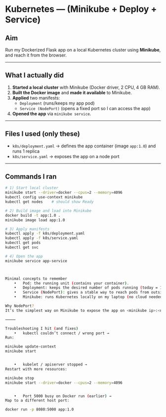 # Kubernetes —  (Minikube + Deploy + Service)

## Aim 
Run my Dockerized Flask app on a local Kubernetes cluster using **Minikube**, and reach it from the browser.

---

## What I actually did
1) **Started a local cluster** with Minikube (Docker driver, 2 CPU, 4 GB RAM).  
2) **Built the Docker image** and **made it available** to Minikube.  
3) **Applied** two manifests:
   - `Deployment` (runs/keeps my app pod)
   - `Service (NodePort)` (opens a fixed port so I can access the app)
4) **Opened the app** via `minikube service`.

---

## Files I used (only these)
- `k8s/deployment.yaml` → defines the app container (image `app:1.0`) and runs 1 replica
- `k8s/service.yaml` → exposes the app on a node port  

---

## Commands I ran 
```bash
# 1) Start local cluster
minikube start --driver=docker --cpus=2 --memory=4096
kubectl config use-context minikube
kubectl get nodes    # should show Ready

# 2) Build image and load into Minikube
docker build -t app:1.0 .
minikube image load app:1.0

# 3) Apply manifests
kubectl apply -f k8s/deployment.yaml
kubectl apply -f k8s/service.yaml
kubectl get pods
kubectl get svc

# 4) Open the app
minikube service app-service



Minimal concepts to remember
	•	Pod: the running unit (contains your container).
	•	Deployment: keeps the desired number of pods running (today = 1).
	•	Service (NodePort): gives a stable way to reach pods from outside the cluster.
	•	Minikube: runs Kubernetes locally on my laptop (no cloud needed).

Why NodePort?
It’s the simplest way on Minikube to expose the app on <minikube ip>:<nodePort>.

⸻

Troubleshooting I hit (and fixes)
	•	kubectl couldn’t connect / wrong port →
Run:

minikube update-context
minikube start


	•	kubelet / apiserver stopped →
Restart with more resources:

minikube stop
minikube start --driver=docker --cpus=2 --memory=4096


	•	Port 5000 busy on Docker run (earlier) →
Map to a different host port:

docker run -p 8080:5000 app:1.0



